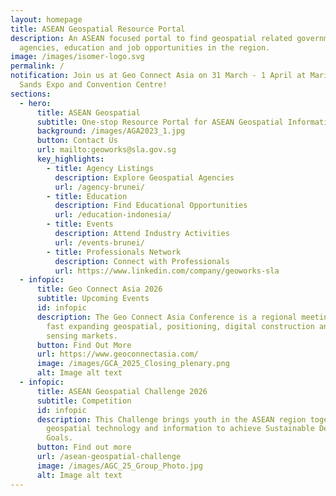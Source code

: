 ```yaml
---
layout: homepage
title: ASEAN Geospatial Resource Portal
description: An ASEAN focused portal to find geospatial related government
  agencies, education and job opportunities in the region.
image: /images/isomer-logo.svg
permalink: /
notification: Join us at Geo Connect Asia on 31 March - 1 April at Marina Bay
  Sands Expo and Convention Centre!
sections:
  - hero:
      title: ASEAN Geospatial
      subtitle: One-stop Resource Portal for ASEAN Geospatial Information
      background: /images/AGA2023_1.jpg
      button: Contact Us
      url: mailto:geoworks@sla.gov.sg
      key_highlights:
        - title: Agency Listings
          description: Explore Geospatial Agencies
          url: /agency-brunei/
        - title: Education
          description: Find Educational Opportunities
          url: /education-indonesia/
        - title: Events
          description: Attend Industry Activities
          url: /events-brunei/
        - title: Professionals Network
          description: Connect with Professionals
          url: https://www.linkedin.com/company/geoworks-sla
  - infopic:
      title: Geo Connect Asia 2026
      subtitle: Upcoming Events
      id: infopic
      description: The Geo Connect Asia Conference is a regional meeting place for the
        fast expanding geospatial, positioning, digital construction and remote
        sensing markets.
      button: Find Out More
      url: https://www.geoconnectasia.com/
      image: /images/GCA_2025_Closing_plenary.png
      alt: Image alt text
  - infopic:
      title: ASEAN Geospatial Challenge 2026
      subtitle: Competition
      id: infopic
      description: This Challenge brings youth in the ASEAN region together to use
        geospatial technology and information to achieve Sustainable Development
        Goals.
      button: Find out more
      url: /asean-geospatial-challenge
      image: /images/AGC_25_Group_Photo.jpg
      alt: Image alt text
---
```

